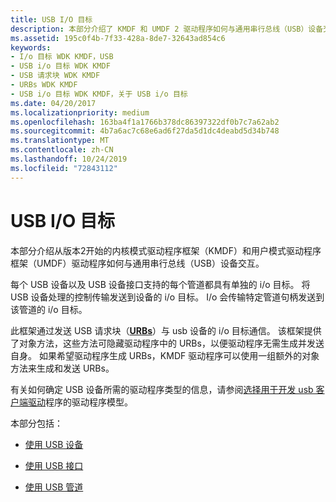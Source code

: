 ```yaml
---
title: USB I/O 目标
description: 本部分介绍了 KMDF 和 UMDF 2 驱动程序如何与通用串行总线（USB）设备交互。
ms.assetid: 195c0f4b-7f33-428a-8de7-32643ad854c6
keywords:
- I/o 目标 WDK KMDF，USB
- USB i/o 目标 WDK KMDF
- USB 请求块 WDK KMDF
- URBs WDK KMDF
- USB i/o 目标 WDK KMDF，关于 USB i/o 目标
ms.date: 04/20/2017
ms.localizationpriority: medium
ms.openlocfilehash: 163ba4f1a1766b378dc86397322df0b7c7a62ab2
ms.sourcegitcommit: 4b7a6ac7c68e6ad6f27da5d1dc4deabd5d34b748
ms.translationtype: MT
ms.contentlocale: zh-CN
ms.lasthandoff: 10/24/2019
ms.locfileid: "72843112"
---
```

# <a name="usb-io-targets"></a>USB I/O 目标


本部分介绍从版本2开始的内核模式驱动程序框架（KMDF）和用户模式驱动程序框架（UMDF）驱动程序如何与通用串行总线（USB）设备交互。




每个 USB 设备以及 USB 设备接口支持的每个管道都具有单独的 i/o 目标。 将 USB 设备处理的控制传输发送到设备的 i/o 目标。 I/o 会传输特定管道句柄发送到该管道的 i/o 目标。

此框架通过发送 USB 请求块（[**URBs**](https://docs.microsoft.com/windows-hardware/drivers/ddi/usb/ns-usb-_urb)）与 usb 设备的 i/o 目标通信。 该框架提供了对象方法，这些方法可隐藏驱动程序中的 URBs，以便驱动程序无需生成并发送自身。 如果希望驱动程序生成 URBs，KMDF 驱动程序可以使用一组额外的对象方法来生成和发送 URBs。

有关如何确定 USB 设备所需的驱动程序类型的信息，请参阅[选择用于开发 usb 客户端驱动](https://docs.microsoft.com/windows-hardware/drivers/ddi/index)程序的驱动程序模型。

本部分包括：

-   [使用 USB 设备](working-with-usb-devices.md)

-   [使用 USB 接口](working-with-usb-interfaces.md)

-   [使用 USB 管道](working-with-usb-pipes.md)

 

 





